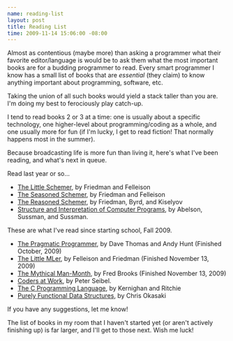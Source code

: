 ```yaml
--- 
name: reading-list
layout: post
title: Reading List
time: 2009-11-14 15:06:00 -08:00
---
```

Almost as contentious (maybe more) than asking a programmer what their favorite 
editor/language is would be to ask them what the most important books
are for a budding programmer to read. Every smart programmer I know has a
small list of books that are _essential_ (they claim) to know anything
important about programming, software, etc.

Taking the union of all such books would yield a stack taller than you are.
I'm doing my best to ferociously play catch-up.

I tend to read books 2 or 3 at a time: one is usually about a specific
technology, one higher-level about programming/coding as a whole, and one
usually more for fun (if I'm lucky, I get to read fiction! That normally
happens most in the summer).

Because broadcasting life is more fun than living it, here's what I've been
reading, and what's next in queue.

Read last year or so...


* [The Little Schemer][1], by Friedman and Felleison
* [The Seasoned Schemer][2], by Friedman and Felleison
* [The Reasoned Schemer][3], by Friedman, Byrd, and Kiselyov
* [Structure and Interpretation of Computer Programs][4], by Abelson, Sussman, and Sussman.

These are what I've read since starting school, Fall 2009.

* [The Pragmatic Programmer][5], by Dave Thomas and Andy Hunt (Finished October, 2009)
* [The Little MLer][6], by Felleison and Friedman (Finished November 13, 2009)
* [The Mythical Man-Month][7], by Fred Brooks (Finished November 13, 2009) 
* [Coders at Work][8], by Peter Seibel.
* [The C Programming Language][9], by Kernighan and Ritchie
* [Purely Functional Data Structures][10], by Chris Okasaki

If you have any suggestions, let me know!

The list of books in my room that I haven't started yet (or aren't actively
finishing up) is far larger, and I'll get to those next. Wish me luck!


   [1]: http://www.ccs.neu.edu/home/matthias/BTLS
   [2]: http://www.ccs.neu.edu/home/matthias/BTSS/
   [3]: http://mitpress.mit.edu/catalog/item/default.asp?ttype=2&tid=10663%20
   [4]: http://mitpress.mit.edu/sicp/full-text/book/book.html
   [5]: http://www.pragprog.com/the-pragmatic-programmer
   [6]: http://www.ccs.neu.edu/home/matthias/BTML/
   [7]: http://en.wikipedia.org/wiki/The_Mythical_Man-Month
   [8]: http://www.codersatwork.com/
   [9]: http://cm.bell-labs.com/cm/cs/cbook/%20
   [10]: http://okasaki.blogspot.com/2008/02/ten-years-of-purely-functional-data.html
